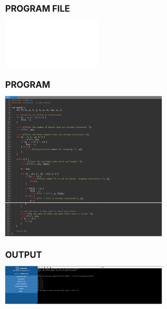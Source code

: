 # PROGRAM FILE
![PROGRAM FILE](LINKED.c)
# PROGRAM
![PROGRAM](PROGRAM.png)
# OUTPUT
![OUTPUT](OUTPUT.png)
